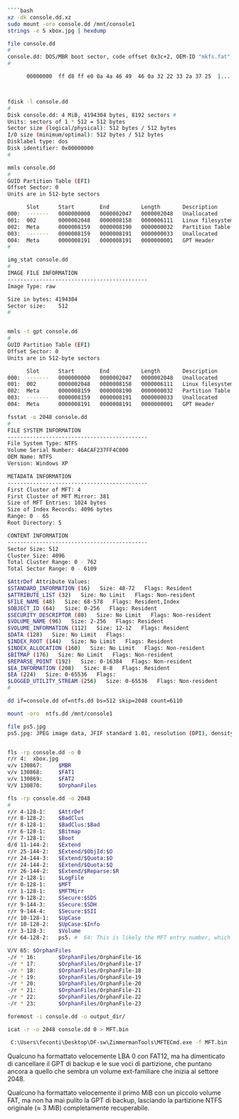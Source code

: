 ```bash





````bash
xz -dk console.dd.xz
sudo mount -oro console.dd /mnt/console1
strings -e S xbox.jpg | hexdump

file console.dd
#
console.dd: DOS/MBR boot sector, code offset 0x3c+2, OEM-ID "mkfs.fat", sectors/cluster 4, root entries 512, sectors 8192 (volumes <=32 MB), Media descriptor 0xf8, sectors/FAT 6, sectors/track 32, serial number 0xb9e28db8, unlabeled, FAT (12 bit)
#

      00000000  ff d8 ff e0 0a 4a 46 49  46 0a 32 22 33 2a 37 25  |.....JFIF.2"3*7%|
```

```bash


fdisk -l console.dd
#
Disk console.dd: 4 MiB, 4194304 bytes, 8192 sectors # 
Units: sectors of 1 * 512 = 512 bytes
Sector size (logical/physical): 512 bytes / 512 bytes
I/O size (minimum/optimal): 512 bytes / 512 bytes
Disklabel type: dos
Disk identifier: 0x00000000
#

mmls console.dd
#
GUID Partition Table (EFI)
Offset Sector: 0
Units are in 512-byte sectors

      Slot      Start        End          Length       Description
000:  -------   0000000000   0000002047   0000002048   Unallocated
001:  002       0000002048   0000008158   0000006111   Linux filesystem
002:  Meta      0000008159   0000008190   0000000032   Partition Table
003:  -------   0000008159   0000008191   0000000033   Unallocated
004:  Meta      0000008191   0000008191   0000000001   GPT Header
#

img_stat console.dd
#
IMAGE FILE INFORMATION
--------------------------------------------
Image Type: raw

Size in bytes: 4194304
Sector size:    512
#


mmls -t gpt console.dd
#
GUID Partition Table (EFI)
Offset Sector: 0
Units are in 512-byte sectors

      Slot      Start        End          Length       Description
000:  -------   0000000000   0000002047   0000002048   Unallocated
001:  002       0000002048   0000008158   0000006111   Linux filesystem
002:  Meta      0000008159   0000008190   0000000032   Partition Table
003:  -------   0000008159   0000008191   0000000033   Unallocated
004:  Meta      0000008191   0000008191   0000000001   GPT Header

fsstat -o 2048 console.dd
#
FILE SYSTEM INFORMATION
--------------------------------------------
File System Type: NTFS
Volume Serial Number: 46ACAF237FF4C000
OEM Name: NTFS
Version: Windows XP

METADATA INFORMATION
--------------------------------------------
First Cluster of MFT: 4
First Cluster of MFT Mirror: 381
Size of MFT Entries: 1024 bytes
Size of Index Records: 4096 bytes
Range: 0 - 65
Root Directory: 5

CONTENT INFORMATION
--------------------------------------------
Sector Size: 512
Cluster Size: 4096
Total Cluster Range: 0 - 762
Total Sector Range: 0 - 6109

$AttrDef Attribute Values:
$STANDARD_INFORMATION (16)   Size: 48-72   Flags: Resident
$ATTRIBUTE_LIST (32)   Size: No Limit   Flags: Non-resident
$FILE_NAME (48)   Size: 68-578   Flags: Resident,Index
$OBJECT_ID (64)   Size: 0-256   Flags: Resident
$SECURITY_DESCRIPTOR (80)   Size: No Limit   Flags: Non-resident
$VOLUME_NAME (96)   Size: 2-256   Flags: Resident
$VOLUME_INFORMATION (112)   Size: 12-12   Flags: Resident
$DATA (128)   Size: No Limit   Flags:
$INDEX_ROOT (144)   Size: No Limit   Flags: Resident
$INDEX_ALLOCATION (160)   Size: No Limit   Flags: Non-resident
$BITMAP (176)   Size: No Limit   Flags: Non-resident
$REPARSE_POINT (192)   Size: 0-16384   Flags: Non-resident
$EA_INFORMATION (208)   Size: 8-8   Flags: Resident
$EA (224)   Size: 0-65536   Flags:
$LOGGED_UTILITY_STREAM (256)   Size: 0-65536   Flags: Non-resident
#

```


```bash
dd if=console.dd of=ntfs.dd bs=512 skip=2048 count=6110

mount -oro  ntfs.dd /mnt/console1

file ps5.jpg
ps5.jpg: JPEG image data, JFIF standard 1.01, resolution (DPI), density 72x72, segment length 16, baseline, precision 8, 400x225, components 3

```



``` bash

fls -rp console.dd -o 0
r/r 4:  xbox.jpg
v/v 130867:     $MBR
v/v 130868:     $FAT1
v/v 130869:     $FAT2
V/V 130870:     $OrphanFiles

fls -rp console.dd -o 2048
#
r/r 4-128-1:    $AttrDef
r/r 8-128-2:    $BadClus
r/r 8-128-1:    $BadClus:$Bad
r/r 6-128-1:    $Bitmap
r/r 7-128-1:    $Boot
d/d 11-144-2:   $Extend
r/r 25-144-2:   $Extend/$ObjId:$O
r/r 24-144-3:   $Extend/$Quota:$O
r/r 24-144-2:   $Extend/$Quota:$Q
r/r 26-144-2:   $Extend/$Reparse:$R
r/r 2-128-1:    $LogFile
r/r 0-128-1:    $MFT
r/r 1-128-1:    $MFTMirr
r/r 9-128-2:    $Secure:$SDS
r/r 9-144-3:    $Secure:$SDH
r/r 9-144-4:    $Secure:$SII
r/r 10-128-1:   $UpCase
r/r 10-128-2:   $UpCase:$Info
r/r 3-128-3:    $Volume
r/r 64-128-2:   ps5. #  64: This is likely the MFT entry number, which uniquely identifies the file or directory within the Master File Table.

V/V 65: $OrphanFiles
-/r * 16:       $OrphanFiles/OrphanFile-16
-/r * 17:       $OrphanFiles/OrphanFile-17
-/r * 18:       $OrphanFiles/OrphanFile-18
-/r * 19:       $OrphanFiles/OrphanFile-19
-/r * 20:       $OrphanFiles/OrphanFile-20
-/r * 21:       $OrphanFiles/OrphanFile-21
-/r * 22:       $OrphanFiles/OrphanFile-22
-/r * 23:       $OrphanFiles/OrphanFile-23

```

``` bash 
foremost -i console.dd -o output_dir/

icat -r -o 2048 console.dd 0 > MFT.bin

 C:\Users\feconti\Desktop\DF-sw\ZimmermanTools\MFTECmd.exe -f MFT.bin --csv .\ --csvf console_mft.csv
```







Qualcuno ha formattato velocemente LBA 0 con FAT12, ma ha dimenticato di cancellare il GPT di backup e le sue voci di partizione, che puntano ancora a quello che sembra un volume ext-familiare che inizia al settore 2048.

Qualcuno ha formattato velocemente il primo MiB con un piccolo volume FAT, ma non ha mai pulito la GPT di backup, lasciando la partizione NTFS originale (≈ 3 MiB) completamente recuperabile.